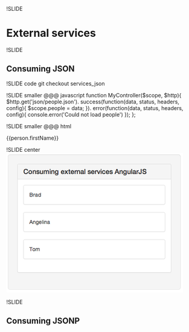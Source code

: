 !SLIDE
# External services #

!SLIDE
## Consuming JSON ##

!SLIDE code
git checkout services_json

!SLIDE smaller
    @@@ javascript
    function MyController($scope, $http){
      $http.get('json/people.json').
      success(function(data, status, headers, config){
       $scope.people = data;
      }).
      error(function(data, status, headers, config){
        console.error('Could not load people')
      });
    };

!SLIDE smaller
    @@@ html
    <body ng-app ng-controller='MyController'>
      <div ng-repeat='person in people'>
        {{person.firstName}}
      </div>
    </body>

!SLIDE center
![json](json.png)

!SLIDE
## Consuming JSONP ##
